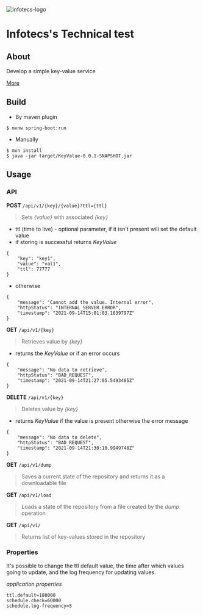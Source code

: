 ![infotecs-logo](https://upload.wikimedia.org/wikipedia/commons/f/f6/Infotex.png)
# Infotecs's Technical test

## About

Develop a simple key-value service

[More](./Java.docx)

## Build
- By maven plugin

`$ mvnw spring-boot:run`

- Manually

`$ mvn install`<br>
`$ java -jar target/KeyValue-0.0.1-SNAPSHOT.jar`

## Usage

### API

**POST** `/api/v1/{key}/{value}?ttl={ttl}`

>Sets *{value}* with associated *{key}*

- ttl (time to live) - optional parameter, if it isn't present will set the default value  
- if storing is successful returns *KeyValue* 
```
{
    "key": "key1",
    "value": "val1",
    "ttl": 77777
}
```
- otherwise
```
{
    "message": "Cannot add the value. Internal error",
    "httpStatus": "INTERNAL_SERVER_ERROR",
    "timestamp": "2021-09-14T15:01:03.1639797Z"
}
```

**GET** `/api/v1/{key}`

>Retrieves value by *{key}*

- returns the *KeyValue* or if an error occurs
```
{
    "message": "No data to retrieve",
    "httpStatus": "BAD_REQUEST",
    "timestamp": "2021-09-14T21:27:05.5493405Z"
}
```

**DELETE** `/api/v1/{key}`

>Deletes value by *{key}* 

- returns *KeyValue* if the value is present otherwise the error message
```
{
    "message": "No data to delete",
    "httpStatus": "BAD_REQUEST",
    "timestamp": "2021-09-14T21:30:10.9949748Z"
}
```

**GET** `/api/v1/dump`

>Saves a current state of the repository and returns it as a downloadable file

**GET** `/api/v1/load`

>Loads a state of the repository from a file created by the *dump* operation

**GET** `/api/v1/`

> Returns list of key-values stored in the repository
 
### Properties

It's possible to change the ttl default value, the time after which values going to update, and the log frequency for updating values.

*application.properties*
```
ttl.default=180000
schedule.check=60000
schedule.log-frequency=5
```